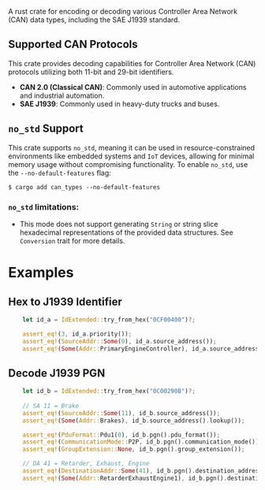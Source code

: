 A rust crate for encoding or decoding various Controller Area Network (CAN) data types, including the SAE J1939 standard.
## Supported CAN Protocols
This crate provides decoding capabilities for Controller Area Network (CAN) protocols utilizing both 11-bit and 29-bit identifiers.
- **CAN 2.0 (Classical CAN)**: Commonly used in automotive applications and industrial automation.
- **SAE J1939**: Commonly used in heavy-duty trucks and buses.
## `no_std` Support
This crate supports `no_std`, meaning it can be used in resource-constrained environments like embedded systems and `IoT` devices, allowing for minimal memory usage without compromising functionality.
To enable `no_std`, use the `--no-default-features` flag:
```shell
$ cargo add can_types --no-default-features
```
### `no_std` limitations:
- This mode does not support generating `String` or string slice hexadecimal representations of the provided data structures.
See `Conversion` trait for more details.
# Examples
## Hex to J1939 Identifier
```rust
    let id_a = IdExtended::try_from_hex("0CF00400")?;

    assert_eq!(3, id_a.priority());
    assert_eq!(SourceAddr::Some(0), id_a.source_address());
    assert_eq!(Some(Addr::PrimaryEngineController), id_a.source_address().lookup());
```
## Decode J1939 PGN
```rust
    let id_b = IdExtended::try_from_hex("0C00290B")?;
    
    // SA 11 = Brake
    assert_eq!(SourceAddr::Some(11), id_b.source_address());
    assert_eq!(Some(Addr::Brakes), id_b.source_address().lookup());

    assert_eq!(PduFormat::Pdu1(0), id_b.pgn().pdu_format());
    assert_eq!(CommunicationMode::P2P, id_b.pgn().communication_mode());
    assert_eq!(GroupExtension::None, id_b.pgn().group_extension());

    // DA 41 = Retarder, Exhaust, Engine
    assert_eq!(DestinationAddr::Some(41), id_b.pgn().destination_address());
    assert_eq!(Some(Addr::RetarderExhaustEngine1), id_b.pgn().destination_address().lookup());   
```